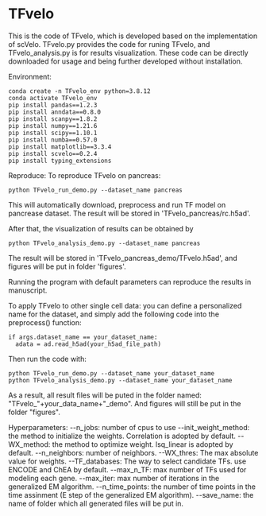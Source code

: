 # TFvelo


This is the code of TFvelo, which is developed based on the implementation of scVelo. TFvelo.py provides the code for runing TFvelo, and TFvelo_analysis.py is for results visualization. These code can be directly downloaded for usage and being further developed without installation.


Environment:
```
conda create -n TFvelo_env python=3.8.12
conda activate TFvelo_env
pip install pandas==1.2.3 
pip install anndata==0.8.0 
pip install scanpy==1.8.2
pip install numpy==1.21.6
pip install scipy==1.10.1 
pip install numba==0.57.0 
pip install matplotlib==3.3.4
pip install scvelo==0.2.4
pip install typing_extensions
```

Reproduce:
To reproduce TFvelo on pancreas:
```
python TFvelo_run_demo.py --dataset_name pancreas
```
This will automatically download, preprocess and run TF model on pancrease dataset. The result will be stored in 'TFvelo_pancreas/rc.h5ad'.


After that, the visualization of results can be obtained by 
```
python TFvelo_analysis_demo.py --dataset_name pancreas
```
The result will be stored in 'TFvelo_pancreas_demo/TFvelo.h5ad', and figures will be put in folder 'figures'.

Running the program with default parameters can reproduce the results in manuscript.


To apply TFvelo to other single cell data:
you can define a personalized name for the dataset, and simply add the following code into the preprocess() function:
```
if args.dataset_name == your_dataset_name:
  adata = ad.read_h5ad(your_h5ad_file_path)   
```
Then run the code with:
```
python TFvelo_run_demo.py --dataset_name your_dataset_name
python TFvelo_analysis_demo.py --dataset_name your_dataset_name
```
As a result, all result files will be puted in the folder named: "TFvelo_"+your_data_name+"_demo". And figures will still be put in the folder "figures".

Hyperparameters:
--n_jobs: number of cpus to use
--init_weight_method: the method to initialize the weights. Correlation is adopted by default.
--WX_method: the method to optimize weight. lsq_linear is adopted by default.
--n_neighbors: number of neighbors.
--WX_thres: The max absolute value for weights.
--TF_databases: The way to select candidate TFs. use ENCODE and ChEA by default.
--max_n_TF: max number of TFs used for modeling each gene.
--max_iter: max number of iterations in the generalized EM algorithm.
--n_time_points: the number of time points in the time assinment (E step of the generalized EM algorithm). 
--save_name: the name of folder which all generated files will be put in.
